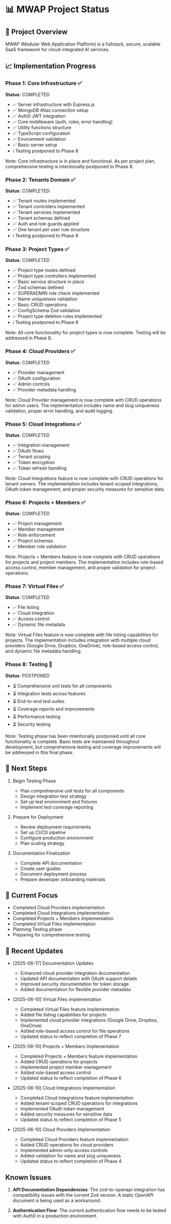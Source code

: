 # 📊 MWAP Project Status

## 🎯 Project Overview
MWAP (Modular Web Application Platform) is a fullstack, secure, scalable SaaS framework for cloud-integrated AI services.

## 📈 Implementation Progress

### Phase 1: Core Infrastructure ✅
**Status**: COMPLETED
- ✅ Server infrastructure with Express.js
- ✅ MongoDB Atlas connection setup
- ✅ Auth0 JWT integration
- ✅ Core middleware (auth, roles, error handling)
- ✅ Utility functions structure
- ✅ TypeScript configuration
- ✅ Environment validation
- ✅ Basic server setup
- ℹ️ Testing postponed to Phase 8

Note: Core infrastructure is in place and functional. As per project plan, comprehensive testing is intentionally postponed to Phase 8.

### Phase 2: Tenants Domain ✅
**Status**: COMPLETED
- ✅ Tenant routes implemented
- ✅ Tenant controllers implemented
- ✅ Tenant services implemented
- ✅ Tenant schemas defined
- ✅ Auth and role guards applied
- ✅ One tenant per user rule structure
- ℹ️ Testing postponed to Phase 8

### Phase 3: Project Types ✅
**Status**: COMPLETED
- ✅ Project type routes defined
- ✅ Project type controllers implemented
- ✅ Basic service structure in place
- ✅ Zod schemas defined
- ✅ SUPERADMIN role check implemented
- ✅ Name uniqueness validation
- ✅ Basic CRUD operations
- ✅ ConfigSchema Zod validation
- ✅ Project type deletion rules implemented
- ℹ️ Testing postponed to Phase 8

Note: All core functionality for project types is now complete. Testing will be addressed in Phase 8.

### Phase 4: Cloud Providers ✅
**Status**: COMPLETED
- ✅ Provider management
- ✅ OAuth configuration
- ✅ Admin controls
- ✅ Provider metadata handling

Note: Cloud Provider management is now complete with CRUD operations for admin users. The implementation includes name and slug uniqueness validation, proper error handling, and audit logging.

### Phase 5: Cloud Integrations ✅
**Status**: COMPLETED
- ✅ Integration management
- ✅ OAuth flows
- ✅ Tenant scoping
- ✅ Token encryption
- ✅ Token refresh handling

Note: Cloud Integrations feature is now complete with CRUD operations for tenant owners. The implementation includes tenant-scoped integrations, OAuth token management, and proper security measures for sensitive data.

### Phase 6: Projects + Members ✅
**Status**: COMPLETED
- ✅ Project management
- ✅ Member management
- ✅ Role enforcement
- ✅ Project schemas
- ✅ Member role validation

Note: Projects + Members feature is now complete with CRUD operations for projects and project members. The implementation includes role-based access control, member management, and proper validation for project operations.

### Phase 7: Virtual Files ✅
**Status**: COMPLETED
- ✅ File listing
- ✅ Cloud integration
- ✅ Access control
- ✅ Dynamic file metadata

Note: Virtual Files feature is now complete with file listing capabilities for projects. The implementation includes integration with multiple cloud providers (Google Drive, Dropbox, OneDrive), role-based access control, and dynamic file metadata handling.

### Phase 8: Testing 🔄
**Status**: POSTPONED
- ⏳ Comprehensive unit tests for all components
- ⏳ Integration tests across features
- ⏳ End-to-end test suites
- ⏳ Coverage reports and improvements
- ⏳ Performance testing
- ⏳ Security testing

Note: Testing phase has been intentionally postponed until all core functionality is complete. Basic tests are maintained throughout development, but comprehensive testing and coverage improvements will be addressed in this final phase.

## 🚀 Next Steps
1. Begin Testing Phase
   - Plan comprehensive unit tests for all components
   - Design integration test strategy
   - Set up test environment and fixtures
   - Implement test coverage reporting

2. Prepare for Deployment
   - Review deployment requirements
   - Set up CI/CD pipeline
   - Configure production environment
   - Plan scaling strategy

3. Documentation Finalization
   - Complete API documentation
   - Create user guides
   - Document deployment process
   - Prepare developer onboarding materials

## 🎯 Current Focus
- Completed Cloud Providers implementation
- Completed Cloud Integrations implementation
- Completed Projects + Members implementation
- Completed Virtual Files implementation
- Planning Testing phase
- Preparing for comprehensive testing

## 🔄 Recent Updates
- [2025-06-17] Documentation Updates
  - Enhanced cloud provider integration documentation
  - Updated API documentation with OAuth support details
  - Improved security documentation for token storage
  - Added documentation for flexible provider metadata

- [2025-06-10] Virtual Files Implementation
  - Completed Virtual Files feature implementation
  - Added file listing capabilities for projects
  - Implemented cloud provider integrations (Google Drive, Dropbox, OneDrive)
  - Added role-based access control for file operations
  - Updated status to reflect completion of Phase 7

- [2025-06-10] Projects + Members Implementation
  - Completed Projects + Members feature implementation
  - Added CRUD operations for projects
  - Implemented project member management
  - Added role-based access control
  - Updated status to reflect completion of Phase 6

- [2025-06-10] Cloud Integrations Implementation
  - Completed Cloud Integrations feature implementation
  - Added tenant-scoped CRUD operations for integrations
  - Implemented OAuth token management
  - Added security measures for sensitive data
  - Updated status to reflect completion of Phase 5

- [2025-06-10] Cloud Providers Implementation
  - Completed Cloud Providers feature implementation
  - Added CRUD operations for cloud providers
  - Implemented admin-only access controls
  - Added validation for name and slug uniqueness
  - Updated status to reflect completion of Phase 4

## Known Issues

1. **API Documentation Dependencies**: The zod-to-openapi integration has compatibility issues with the current Zod version. A static OpenAPI document is being used as a workaround.

2. **Authentication Flow**: The current authentication flow needs to be tested with Auth0 in a production environment.